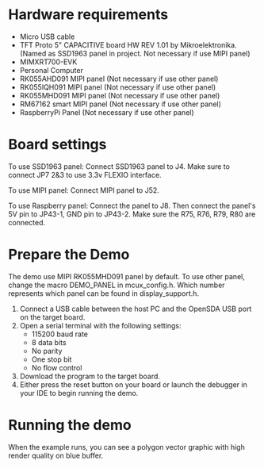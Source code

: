 Hardware requirements
===================
- Micro USB cable
- TFT Proto 5" CAPACITIVE board HW REV 1.01 by Mikroelektronika. (Named as SSD1963 panel in project. Not necessary if use MIPI panel)
- MIMXRT700-EVK
- Personal Computer
- RK055AHD091 MIPI panel (Not necessary if use other panel)
- RK055IQH091 MIPI panel (Not necessary if use other panel)
- RK055MHD091 MIPI panel (Not necessary if use other panel)
- RM67162 smart MIPI panel (Not necessary if use other panel)
- RaspberryPi Panel (Not necessary if use other panel)

Board settings
============
To use SSD1963 panel:
Connect SSD1963 panel to J4. Make sure to connect JP7 2&3 to use 3.3v FLEXIO interface.

To use MIPI panel:
Connect MIPI panel to J52.

To use Raspberry panel:
Connect the panel to J8. Then connect the panel's 5V pin to JP43-1, GND pin to JP43-2.
Make sure the R75, R76, R79, R80 are connected.

Prepare the Demo
===============
The demo use MIPI RK055MHD091 panel by default.
To use other panel, change the macro DEMO_PANEL in mcux_config.h.
Which number represents which panel can be found in display_support.h.

1.  Connect a USB cable between the host PC and the OpenSDA USB port on the target board.
2.  Open a serial terminal with the following settings:
    - 115200 baud rate
    - 8 data bits
    - No parity
    - One stop bit
    - No flow control
3.  Download the program to the target board.
4.  Either press the reset button on your board or launch the debugger in your IDE to begin running the demo.

Running the demo
===============
When the example runs, you can see a polygon vector graphic with high render quality on blue buffer.
